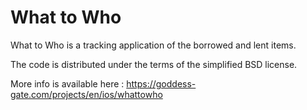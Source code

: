 # What to Who
What to Who is a tracking application of the borrowed and lent items.

The code is distributed under the terms of the simplified BSD license.

More info is available here : https://goddess-gate.com/projects/en/ios/whattowho
